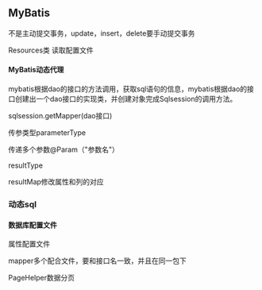 ## MyBatis

不是主动提交事务，update，insert，delete要手动提交事务

Resources类   读取配置文件

#### MyBatis动态代理

mybatis根据dao的接口的方法调用，获取sql语句的信息，mybatis根据dao的接口创建出一个dao接口的实现类，并创建对象完成Sqlsession的调用方法。

sqlsession.getMapper(dao接口)

传参类型parameterType

传递多个参数@Param（"参数名"）

resultType

resultMap修改属性和列的对应

### 动态sql

<if>  <where> <foreach>

#### 数据库配置文件

属性配置文件

mapper多个配合文件，要和接口名一致，并且在同一包下

PageHelper数据分页